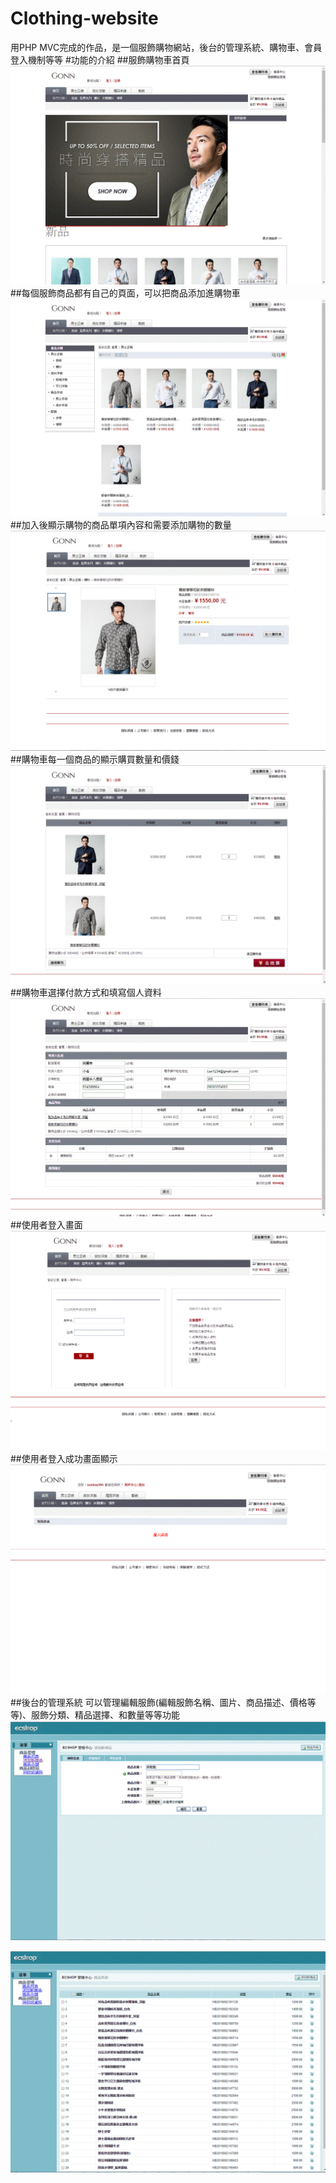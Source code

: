 # Clothing-website
用PHP MVC完成的作品，是一個服飾購物網站，後台的管理系統、購物車、會員登入機制等等
#功能的介紹
##服飾購物車首頁
![image](https://github.com/rose5566/Clothing-website/blob/master/product/homepage.gif)
##每個服飾商品都有自己的頁面，可以把商品添加進購物車
![image](https://github.com/rose5566/Clothing-website/blob/master/product/product.GIF)
##加入後顯示購物的商品單項內容和需要添加購物的數量
![image](https://github.com/rose5566/Clothing-website/blob/master/product/productnum.GIF)
##購物車每一個商品的顯示購買數量和價錢
![image](https://github.com/rose5566/Clothing-website/blob/master/product/productlist.GIF)
##購物車選擇付款方式和填寫個人資料
![image](https://github.com/rose5566/Clothing-website/blob/master/product/productman.GIF)
##使用者登入畫面
![image](https://github.com/rose5566/Clothing-website/blob/master/product/login.GIF)
##使用者登入成功畫面顯示
![image](https://github.com/rose5566/Clothing-website/blob/master/product/loginin.GIF)
##後台的管理系統 可以管理編輯服飾(編輯服飾名稱、圖片、商品描述、價格等等)、服飾分類、精品選擇、和數量等等功能
![image](https://github.com/rose5566/Clothing-website/blob/master/product/goods.GIF)

![image](https://github.com/rose5566/Clothing-website/blob/master/product/adminlist.GIF)
